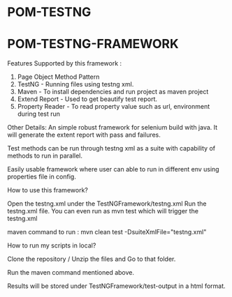 # POM-TESTNG

# POM-TESTNG-FRAMEWORK

Features Supported by this framework :
  1. Page Object Method Pattern
  2. TestNG - Running files using testng xml.
  3. Maven - To install dependencies and run project as maven project
  4. Extend Report - Used to get beautify test report.
  5. Property Reader - To read property value such as url, environment during test run
  
  
Other Details: An simple robust framework for selenium build with java. It will generate the extent report with pass and failures.

Test methods can be run through testng xml as a suite with capability of methods to run in parallel.

Easily usable framework where user can able to run in different env using properties file in config.

How to use this framework?


Open the testng.xml under the TestNGFramework/testng.xml
Run the testng.xml file. You can even run as mvn test which will trigger the testng.xml

maven command to run : mvn clean test -DsuiteXmlFile="testng.xml"


How to run my scripts in local?

Clone the repository / Unzip the files and Go to that folder.

Run the maven command mentioned above.

Results will be stored under TestNGFramework/test-output in a html format.
  
